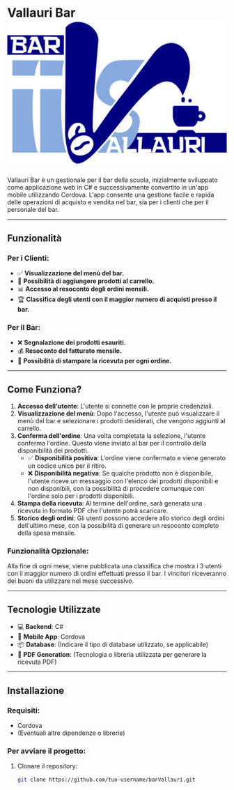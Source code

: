 # Vallauri Bar ![Vallauri Bar Logo](https://github.com/SoloTush06/barVallauri/blob/main/assets/Logo1.png?raw=true)

Vallauri Bar è un gestionale per il bar della scuola, inizialmente sviluppato come applicazione web in C# e successivamente convertito in un'app mobile utilizzando Cordova. L'app consente una gestione facile e rapida delle operazioni di acquisto e vendita nel bar, sia per i clienti che per il personale del bar.

---

## Funzionalità

### Per i Clienti:
- ✅ **Visualizzazione del menù del bar.**
- 🛒 **Possibilità di aggiungere prodotti al carrello.**
- 📊 **Accesso al resoconto degli ordini mensili.**
- 🏆 **Classifica degli utenti con il maggior numero di acquisti presso il bar.**

### Per il Bar:
- ❌ **Segnalazione dei prodotti esauriti.**
- 💰 **Resoconto del fatturato mensile.**
- 🧾 **Possibilità di stampare la ricevuta per ogni ordine.**

---

## Come Funziona?

1. **Accesso dell'utente**: L'utente si connette con le proprie credenziali.
2. **Visualizzazione del menù**: Dopo l'accesso, l'utente può visualizzare il menù del bar e selezionare i prodotti desiderati, che vengono aggiunti al carrello.
3. **Conferma dell'ordine**: Una volta completata la selezione, l'utente conferma l'ordine. Questo viene inviato al bar per il controllo della disponibilità dei prodotti.
   - ✅ **Disponibilità positiva**: L'ordine viene confermato e viene generato un codice unico per il ritiro.
   - ❌ **Disponibilità negativa**: Se qualche prodotto non è disponibile, l'utente riceve un messaggio con l'elenco dei prodotti disponibili e non disponibili, con la possibilità di procedere comunque con l'ordine solo per i prodotti disponibili.
4. **Stampa della ricevuta**: Al termine dell'ordine, sarà generata una ricevuta in formato PDF che l'utente potrà scaricare.
5. **Storico degli ordini**: Gli utenti possono accedere allo storico degli ordini dell'ultimo mese, con la possibilità di generare un resoconto completo della spesa mensile.

### Funzionalità Opzionale:
Alla fine di ogni mese, viene pubblicata una classifica che mostra i 3 utenti con il maggior numero di ordini effettuati presso il bar. I vincitori riceveranno dei buoni da utilizzare nel mese successivo.

---

## Tecnologie Utilizzate

- 💻 **Backend**: C#
- 📱 **Mobile App**: Cordova
- 📦 **Database**: (Indicare il tipo di database utilizzato, se applicabile)
- 📑 **PDF Generation**: (Tecnologia o libreria utilizzata per generare la ricevuta PDF)

---

## Installazione

### Requisiti:
- Cordova
- (Eventuali altre dipendenze o librerie)

### Per avviare il progetto:
1. Clonare il repository:
   ```bash
   git clone https://github.com/tuo-username/barVallauri.git
